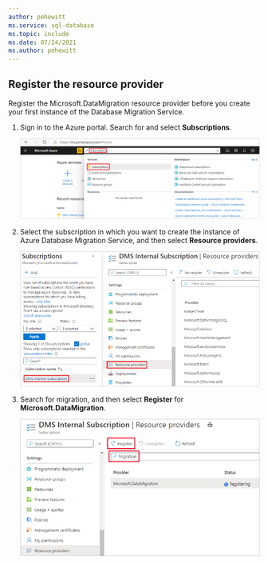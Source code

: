 ```yaml
---
author: pehewitt
ms.service: sql-database
ms.topic: include
ms.date: 07/24/2021
ms.author: pehewitt
---
```

## Register the resource provider

Register the Microsoft.DataMigration resource provider before you create your first instance of the Database Migration Service.

1. Sign in to the Azure portal. Search for and select **Subscriptions**.

   ![Show portal subscriptions](../media/portal-select-subscription.png)

2. Select the subscription in which you want to create the instance of Azure Database Migration Service, and then select **Resource providers**.

    ![Show resource providers](../media/portal-select-resource-provider.png)

3. Search for migration, and then select **Register** for **Microsoft.DataMigration**.

    ![Register resource provider](../media/portal-register-resource-provider.png)    

